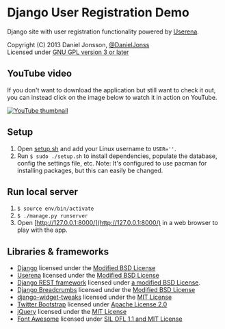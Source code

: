 # Django User Registration Demo

Django site with user registration functionality powered by
[Userena](http://docs.django-userena.org/en/latest/).

Copyright (C) 2013 Daniel Jonsson,
[@DanielJonss](https://twitter.com/DanielJonss)  
Licensed under [GNU GPL version 3 or later](LICENSE)

## YouTube video

If you don't want to download the application but still want to check it out,
you can instead click on the image below to watch it in action on YouTube.

[![YouTube thumbnail](youtube-thumbnail.jpg "Watch on
YouTube")](http://youtu.be/k9eoC6APhHM)

## Setup

1. Open [setup.sh](setup.sh) and add your Linux username to `USER=''`.
2. Run `$ sudo ./setup.sh` to install dependencies, populate the database,
   config the settings file, etc. Note: It's configured to use pacman for
installing packages, but this can easily be changed.

## Run local server

1. `$ source env/bin/activate`
2. `$ ./manage.py runserver`
3. Open [http://127.0.0.1:8000/](http://127.0.0.1:8000/) in a web browser to
   play with the app.

## Libraries & frameworks

* [Django](https://www.djangoproject.com/) licensed under the [Modified BSD
  License](https://github.com/django/django/blob/master/LICENSE)
* [Userena](http://docs.django-userena.org/en/latest/) licensed under the
  [Modified BSD
License](https://github.com/bread-and-pepper/django-userena/blob/master/LICENSE)
* [Django REST framework](http://django-rest-framework.org/) licensed under [a
  modified BSD License](http://django-rest-framework.org/#license).
* [Django Breadcrumbs](https://github.com/chronossc/django-breadcrumbs)
  licensed under the [Modified BSD
License](https://github.com/chronossc/django-breadcrumbs/blob/master/LICENSE)
* [django-widget-tweaks](https://github.com/kmike/django-widget-tweaks/)
  licensed under the [MIT
License](https://github.com/kmike/django-widget-tweaks/blob/master/LICENSE)
* [Twitter Bootstrap](http://getbootstrap.com/) licensed under [Apache License
  2.0](http://getbootstrap.com/getting-started/)
* [jQuery](http://jquery.com/) licensed under the [MIT
  License](https://jquery.org/license/)
* [Font Awesome](http://fontawesome.io/) licensed under [SIL OFL 1.1 and MIT
  License](http://fontawesome.io/license/)
